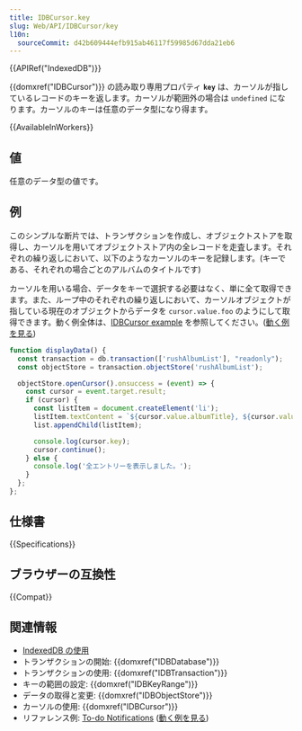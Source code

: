 ```yaml
---
title: IDBCursor.key
slug: Web/API/IDBCursor/key
l10n:
  sourceCommit: d42b609444efb915ab46117f59985d67dda21eb6
---
```


{{APIRef("IndexedDB")}}

{{domxref("IDBCursor")}} の読み取り専用プロパティ **`key`** は、カーソルが指しているレコードのキーを返します。カーソルが範囲外の場合は `undefined` になります。カーソルのキーは任意のデータ型になり得ます。

{{AvailableInWorkers}}

## 値

任意のデータ型の値です。

## 例

このシンプルな断片では、トランザクションを作成し、オブジェクトストアを取得し、カーソルを用いてオブジェクトストア内の全レコードを走査します。それぞれの繰り返しにおいて、以下のようなカーソルのキーを記録します。(キーである、それぞれの場合ごとのアルバムのタイトルです)

カーソルを用いる場合、データをキーで選択する必要はなく、単に全て取得できます。また、ループ中のそれぞれの繰り返しにおいて、カーソルオブジェクトが指している現在のオブジェクトからデータを `cursor.value.foo` のようにして取得できます。動く例全体は、[IDBCursor example](https://github.com/mdn/dom-examples/tree/main/indexeddb-examples/idbcursor) を参照してください。([動く例を見る](https://mdn.github.io/dom-examples/indexeddb-examples/idbcursor/))

```js
function displayData() {
  const transaction = db.transaction(['rushAlbumList'], "readonly");
  const objectStore = transaction.objectStore('rushAlbumList');

  objectStore.openCursor().onsuccess = (event) => {
    const cursor = event.target.result;
    if (cursor) {
      const listItem = document.createElement('li');
      listItem.textContent = `${cursor.value.albumTitle}, ${cursor.value.year}`;
      list.appendChild(listItem);

      console.log(cursor.key);
      cursor.continue();
    } else {
      console.log('全エントリーを表示しました。');
    }
  };
};
```

## 仕様書

{{Specifications}}

## ブラウザーの互換性

{{Compat}}

## 関連情報

- [IndexedDB の使用](/ja/docs/Web/API/IndexedDB_API/Using_IndexedDB)
- トランザクションの開始: {{domxref("IDBDatabase")}}
- トランザクションの使用: {{domxref("IDBTransaction")}}
- キーの範囲の設定: {{domxref("IDBKeyRange")}}
- データの取得と変更: {{domxref("IDBObjectStore")}}
- カーソルの使用: {{domxref("IDBCursor")}}
- リファレンス例: [To-do Notifications](https://github.com/mdn/dom-examples/tree/main/to-do-notifications) ([動く例を見る](https://mdn.github.io/dom-examples/to-do-notifications/))
